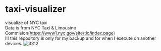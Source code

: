 # taxi-visualizer
visualize of NYC taxi
<br>
Data is from NYC Taxi & Limousine Commision(https://www1.nyc.gov/site/tlc/index.page)
<br>
!!! this repository is only for my backup and for when I execute on another devices.
![3312](https://user-images.githubusercontent.com/87483306/149313531-fc96bc91-3853-4f9d-8183-9e02d3b9e6bb.JPG)
